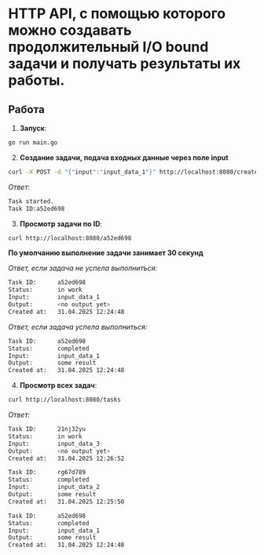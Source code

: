 # HTTP API, с помощью которого можно создавать продолжительный I/O bound задачи и получать результаты их работы.

## Работа

1. **Запуск**:
```bash
go run main.go
```
2. **Создание задачи, подача входных данные через поле input**
```bash
curl -X POST -d "{"input":"input_data_1"}" http://localhost:8080/create
```
*Ответ:*
```bash
Task started.
Task ID:a52ed698
```

3. **Просмотр задачи по ID**:
```bash
curl http://localhost:8080/a52ed698
```
**По умолчанию выполнение задачи занимает 30 секунд**

*Ответ, если задача не успела выполниться:*
```bash
Task ID:      a52ed698
Status:       in work
Input:        input_data_1
Output:       <no output yet>
Created at:   31.04.2025 12:24:48
```
*Ответ, если задача успела выполниться:*
```bash
Task ID:      a52ed698
Status:       completed
Input:        input_data_1
Output:       some result
Created at:   31.04.2025 12:24:48
```
4. **Просмотр всех задач**:
```bash
curl http://localhost:8080/tasks
```
*Ответ:*
```bash
Task ID:      21nj32yu
Status:       in work
Input:        input_data_3
Output:       <no output yet>
Created at:   31.04.2025 12:26:52

Task ID:      rg67d789
Status:       completed
Input:        input_data_2
Output:       some result
Created at:   31.04.2025 12:25:50

Task ID:      a52ed698
Status:       completed
Input:        input_data_1
Output:       some result
Created at:   31.04.2025 12:24:48
```
